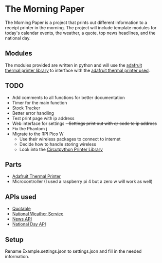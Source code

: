 # The Morning Paper
The Morning Paper is a project that prints out different information to a
receipt printer in the morning. The project will include template modules for
today's calendar events, the weather, a quote, top news headlines, and the
national day.

## Modules
The modules provided are written in python and will use the [adafruit thermal
printer library](https://github.com/adafruit/Python-Thermal-Printer) to
interface with the
[adafruit thermal printer used](https://www.adafruit.com/product/600).

## TODO
- Add comments to all functions for better documentation
- Timer for the main function
- Stock Tracker
- Better error handling
- Test print page with ip address
- Web interface for settings
  ~~- Settings print out with qr code to ip address~~
- Fix the Phantom j
- Migrate to the RPI Pico W
  - Use their wireless packages to connect to internet
  - Decide how to handle storing wireless
  - Look into the [Circutpython Printer Library](https://learn.adafruit.com/mini-thermal-receipt-printer/circuitpython)

## Parts
- [Adafruit Thermal Printer](https://www.adafruit.com/product/600)
- Microcontroller (I used a raspberry pi 4 but a zero w will work as well)

## APIs used
- [Quotable](https://quotable.io)
- [National Weather Service](https://www.weather.gov/documentation/services-web-api)
- [News API](https://newsapi.org/)
- [National Day API](https://national-api-day.herokuapp.com)

## Setup
Rename Example.settings.json to settings.json and fill in the needed
information.
